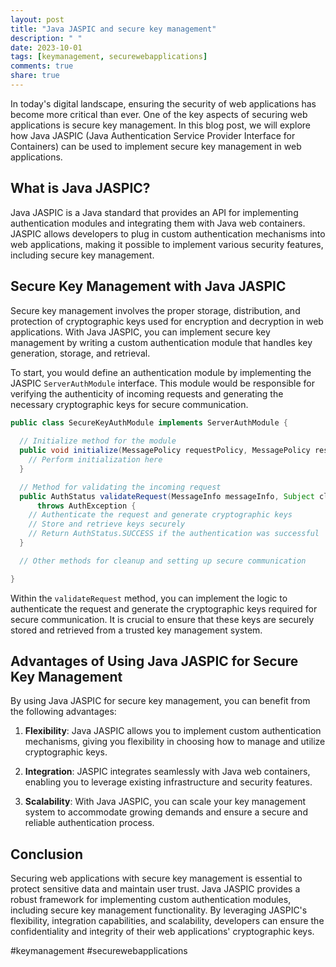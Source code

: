 ```yaml
---
layout: post
title: "Java JASPIC and secure key management"
description: " "
date: 2023-10-01
tags: [keymanagement, securewebapplications]
comments: true
share: true
---
```


In today's digital landscape, ensuring the security of web applications has become more critical than ever. One of the key aspects of securing web applications is secure key management. In this blog post, we will explore how Java JASPIC (Java Authentication Service Provider Interface for Containers) can be used to implement secure key management in web applications.

## What is Java JASPIC?

Java JASPIC is a Java standard that provides an API for implementing authentication modules and integrating them with Java web containers. JASPIC allows developers to plug in custom authentication mechanisms into web applications, making it possible to implement various security features, including secure key management.

## Secure Key Management with Java JASPIC

Secure key management involves the proper storage, distribution, and protection of cryptographic keys used for encryption and decryption in web applications. With Java JASPIC, you can implement secure key management by writing a custom authentication module that handles key generation, storage, and retrieval.

To start, you would define an authentication module by implementing the JASPIC `ServerAuthModule` interface. This module would be responsible for verifying the authenticity of incoming requests and generating the necessary cryptographic keys for secure communication.

```java
public class SecureKeyAuthModule implements ServerAuthModule {
  
  // Initialize method for the module
  public void initialize(MessagePolicy requestPolicy, MessagePolicy responsePolicy, CallbackHandler handler, Map options) {
    // Perform initialization here
  }

  // Method for validating the incoming request
  public AuthStatus validateRequest(MessageInfo messageInfo, Subject clientSubject, Subject serviceSubject)
      throws AuthException {
    // Authenticate the request and generate cryptographic keys
    // Store and retrieve keys securely
    // Return AuthStatus.SUCCESS if the authentication was successful
  }

  // Other methods for cleanup and setting up secure communication

}
```

Within the `validateRequest` method, you can implement the logic to authenticate the request and generate the cryptographic keys required for secure communication. It is crucial to ensure that these keys are securely stored and retrieved from a trusted key management system.

## Advantages of Using Java JASPIC for Secure Key Management

By using Java JASPIC for secure key management, you can benefit from the following advantages:

1. **Flexibility**: Java JASPIC allows you to implement custom authentication mechanisms, giving you flexibility in choosing how to manage and utilize cryptographic keys.

2. **Integration**: JASPIC integrates seamlessly with Java web containers, enabling you to leverage existing infrastructure and security features.

3. **Scalability**: With Java JASPIC, you can scale your key management system to accommodate growing demands and ensure a secure and reliable authentication process.

## Conclusion

Securing web applications with secure key management is essential to protect sensitive data and maintain user trust. Java JASPIC provides a robust framework for implementing custom authentication modules, including secure key management functionality. By leveraging JASPIC's flexibility, integration capabilities, and scalability, developers can ensure the confidentiality and integrity of their web applications' cryptographic keys.

#keymanagement #securewebapplications